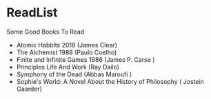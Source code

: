 # ReadList
Some Good Books To Read

- Atomic Habbits 2018 (James Clear)
- The Alchemist 1988 (Paulo Coelho)
- Finite and Infinite Games 1986 (James P. Carse )
- Principles Life And Work (Ray Dailo)
- Symphony of the Dead (Abbas Maroufi )
- Sophie's World: A Novel About the History of Philosophy ( Jostein Gaarder)